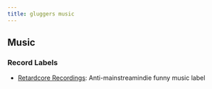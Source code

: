 ```yaml
---
title: gluggers music
---
```


## Music

### Record Labels

* [Retardcore Recordings](/music/retardcore): Anti-mainstreamindie funny music label
